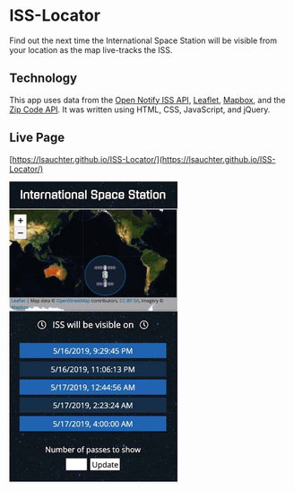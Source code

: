 # ISS-Locator   
Find out the next time the International Space Station will be visible from your location as the map live-tracks the ISS.  



## Technology
This app uses data from the [Open Notify ISS API](http://open-notify.org/), [Leaflet](https://leafletjs.com/), [Mapbox](https://www.mapbox.com/), and the [Zip Code API](https://www.zipcodeapi.com/). It was written using HTML, CSS, JavaScript, and jQuery.



## Live Page
[https://lsauchter.github.io/ISS-Locator/](https://lsauchter.github.io/ISS-Locator/)

<img src="images/ScreenShot.jpg" width="300" height="535" />
